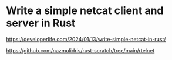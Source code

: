 # Write a simple netcat client and server in Rust

<https://developerlife.com/2024/01/13/write-simple-netcat-in-rust/>

<https://github.com/nazmulidris/rust-scratch/tree/main/rtelnet>
